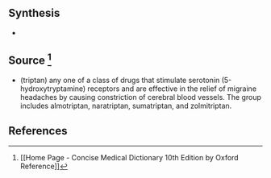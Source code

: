 ## Synthesis
- 
## Source [^1]
- (triptan) any one of a class of drugs that stimulate serotonin (5-hydroxytryptamine) receptors and are effective in the relief of migraine headaches by causing constriction of cerebral blood vessels. The group includes almotriptan, naratriptan, sumatriptan, and zolmitriptan.
## References

[^1]: [[Home Page - Concise Medical Dictionary 10th Edition by Oxford Reference]]